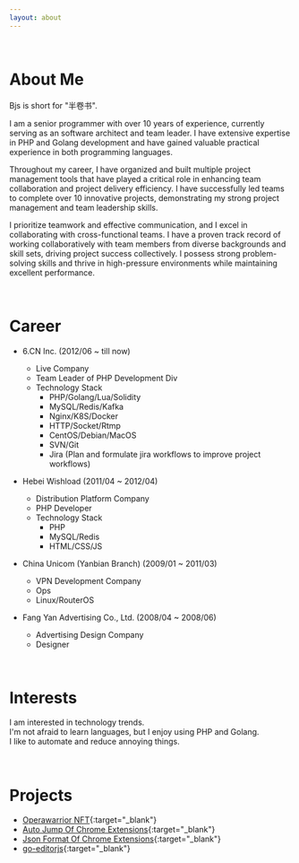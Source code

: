 ```yaml
---
layout: about 
---
```


<br/>

# About Me
Bjs is short for "半卷书".<br>

I am a senior programmer with over 10 years of experience, currently serving as an software architect and team leader. I have extensive expertise in PHP and Golang development and have gained valuable practical experience in both programming languages.

Throughout my career, I have organized and built multiple project management tools that have played a critical role in enhancing team collaboration and project delivery efficiency. I have successfully led teams to complete over 10 innovative projects, demonstrating my strong project management and team leadership skills.

I prioritize teamwork and effective communication, and I excel in collaborating with cross-functional teams. I have a proven track record of working collaboratively with team members from diverse backgrounds and skill sets, driving project success collectively. I possess strong problem-solving skills and thrive in high-pressure environments while maintaining excellent performance.

<br/>


# Career
* 6.CN Inc. (2012/06 ~ till now)
  * Live Company
  * Team Leader of PHP Development Div
  * Technology Stack
    * PHP/Golang/Lua/Solidity
    * MySQL/Redis/Kafka
    * Nginx/K8S/Docker
    * HTTP/Socket/Rtmp
    * CentOS/Debian/MacOS
    * SVN/Git
    * Jira (Plan and formulate jira workflows to improve project workflows)
  
* Hebei Wishload (2011/04 ~ 2012/04)
  * Distribution Platform Company
  * PHP Developer
  * Technology Stack
    * PHP
    * MySQL/Redis
    * HTML/CSS/JS
    
* China Unicom (Yanbian Branch) (2009/01 ~ 2011/03)
  * VPN Development Company
  * Ops
  * Linux/RouterOS

* Fang Yan Advertising Co., Ltd. (2008/04 ~ 2008/06)
  * Advertising Design Company
  * Designer

<br/>

# Interests
I am interested in technology trends.<br>
I'm not afraid to learn languages, but I enjoy using PHP and Golang.<br>
I like to automate and reduce annoying things.


<br/>

# Projects
* [Operawarrior NFT](https://www.operawarrior.com/){:target="\_blank"}
* [Auto Jump Of Chrome Extensions](https://chrome.google.com/webstore/detail/autojump/mecmmnelkkedebbkiigdlneldiolodno){:target="\_blank"}
* [Json Format Of Chrome Extensions](https://chrome.google.com/webstore/detail/json-format/cacimhdphkcihjfpnpmmndgjjnnfoobm?hl=zh-CN&authuser=0){:target="\_blank"}
* [go-editorjs](https://github.com/banjuanshu/go-editorjs){:target="\_blank"}

